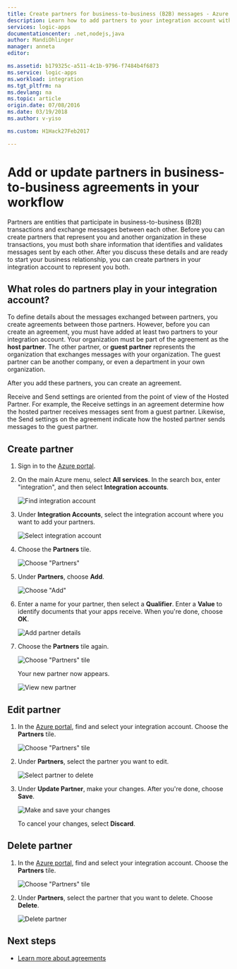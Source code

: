 ```yaml
---
title: Create partners for business-to-business (B2B) messages - Azure Logic Apps
description: Learn how to add partners to your integration account with the Enterprise Integration Pack and Logic Apps
services: logic-apps
documentationcenter: .net,nodejs,java
author: MandiOhlinger
manager: anneta
editor: 

ms.assetid: b179325c-a511-4c1b-9796-f7484b4f6873
ms.service: logic-apps
ms.workload: integration
ms.tgt_pltfrm: na
ms.devlang: na
ms.topic: article
origin.date: 07/08/2016
ms.date: 03/19/2018
ms.author: v-yiso

ms.custom: H1Hack27Feb2017 

---
```

# Add or update partners in business-to-business agreements in your workflow

Partners are entities that participate in business-to-business (B2B) transactions and exchange messages between each other. Before you can create partners that represent you and another organization in these transactions, you must both share information that identifies and validates messages sent by each other. After you discuss these details and are ready to start your business relationship, you can create partners in your integration account to represent you both.

## What roles do partners play in your integration account?

To define details about the messages exchanged between partners, 
you create agreements between those partners. However, 
before you can create an agreement, you must have added 
at least two partners to your integration account. 
Your organization must be part of the agreement as the **host partner**. 
The other partner, or **guest partner** represents the organization that 
exchanges messages with your organization. The guest partner can be another company, 
or even a department in your own organization.

After you add these partners, you can create an agreement.

Receive and Send settings are oriented from the point of view of the Hosted Partner. 
For example, the Receive settings in an agreement determine how the hosted partner receives messages sent from a guest partner. Likewise, the Send settings on the agreement indicate how the hosted partner sends messages to the guest partner.

## Create partner

1. Sign in to the [Azure portal](https://portal.azure.cn).

2. On the main Azure menu, select **All services**. 
In the search box, enter "integration", 
and then select **Integration accounts**.

   ![Find integration account](./media/logic-apps-enterprise-integration-partners/account-1.png)

3. Under **Integration Accounts**, select the integration 
account where you want to add your partners.

   ![Select integration account](./media/logic-apps-enterprise-integration-partners/account-2.png)

4. Choose the **Partners** tile.

   ![Choose "Partners"](./media/logic-apps-enterprise-integration-partners/partner-1.png)

5. Under **Partners**, choose **Add**.

   ![Choose "Add"](./media/logic-apps-enterprise-integration-partners/partner-2.png)

6. Enter a name for your partner, then select a **Qualifier**. 
Enter a **Value** to identify documents that your apps receive. 
When you're done, choose **OK**.

   ![Add partner details](./media/logic-apps-enterprise-integration-partners/partner-3.png)

7. Choose the **Partners** tile again.

   ![Choose "Partners" tile](./media/logic-apps-enterprise-integration-partners/partner-5.png)

   Your new partner now appears. 

   ![View new partner](./media/logic-apps-enterprise-integration-partners/partner-6.png)

## Edit partner

1. In the [Azure portal](https://portal.azure.cn), 
find and select your integration account. 
Choose the **Partners** tile.

   ![Choose "Partners" tile](./media/logic-apps-enterprise-integration-partners/edit.png)

2. Under **Partners**, select the partner you want to edit.

   ![Select partner to delete](./media/logic-apps-enterprise-integration-partners/edit-1.png)

3. Under **Update Partner**, make your changes.
After you're done, choose **Save**. 

   ![Make and save your changes](./media/logic-apps-enterprise-integration-partners/edit-2.png)

   To cancel your changes, select **Discard**.

## Delete partner

1. In the [Azure portal](https://portal.azure.cn), 
find and select your integration account. 
Choose the **Partners** tile.

   ![Choose "Partners" tile](./media/logic-apps-enterprise-integration-partners/delete.png)

2. Under **Partners**, 
select the partner that you want to delete.
Choose **Delete**.

   ![Delete partner](./media/logic-apps-enterprise-integration-partners/delete-1.png)

## Next steps

* [Learn more about agreements](../logic-apps/logic-apps-enterprise-integration-agreements.md "Learn about enterprise integration agreements")  

